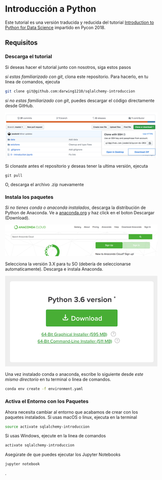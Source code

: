 # Introducción a Python

Este tutorial es una versión traducida y reducida del tutorial [Introduction to Python for Data Science](https://github.com/jseabold/pycon-ds-2018) impartido en Pycon 2018.

## Requisitos

### Descarga el tutorial

Si deseas hacer el tutorial junto con nosotros, siga estos pasos

*si estas familiarizado con git*, clona este repositorio. Para hacerlo, en tu linea de comandos, ejecuta

```bash
git clone git@github.com:darwing1210/sqlalchemy-introduccion
```

*si no estas familiarizado con git*, puedes descargar el código directamente desde GitHub.

![download zip button](img/download-zip.png)

Si clonaste antes el repositorio y deseas tener la ultima versión, ejecuta

```
git pull
```

O, descarga el archivo .zip nuevamente

### Instala los paquetes

*Si no tienes conda o anaconda instalados*, descarga la distribución de Python de Anaconda. Ve a [anaconda.org](https://anaconda.org) y haz click en el boton Descargar (Download).
 
![download anaconda](img/download-anaconda.png)

Selecciona la versión 3.X para tu SO (debería de seleccionarse automaticamente). Descarga e instala Anaconda.

![python 3](img/download-py36.png)

Una vez instalado conda o anaconda, escribe lo siguiente desde *este mismo directorio* en tu terminal o linea de comandos.

```bash
conda env create -f environment.yaml
```

### Activa el Entorno con los Paquetes

Ahora necesita cambiar al entorno que acabamos de crear con los paquetes instalados. Si usas macOS o linux, ejecuta en la terminal

```bash
source activate sqlalchemy-introduccion
```

Si usas Windows, ejecute en la linea de comandos

```bash
activate sqlalchemy-introduccion
```

Asegúrate de que puedes ejecutar los Jupyter Notebooks

```bash
jupyter notebook
```

.
